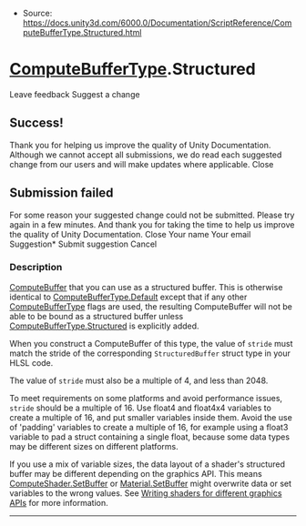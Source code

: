 * Source: https://docs.unity3d.com/6000.0/Documentation/ScriptReference/ComputeBufferType.Structured.html

#  [ComputeBufferType](https://docs.unity3d.com/6000.0/Documentation/ScriptReference/ComputeBufferType.html).Structured
Leave feedback
Suggest a change
## Success!
Thank you for helping us improve the quality of Unity Documentation. Although we cannot accept all submissions, we do read each suggested change from our users and will make updates where applicable.
Close
## Submission failed
For some reason your suggested change could not be submitted. Please <a>try again</a> in a few minutes. And thank you for taking the time to help us improve the quality of Unity Documentation.
Close
Your name Your email Suggestion* Submit suggestion
Cancel
### Description
[ComputeBuffer](https://docs.unity3d.com/6000.0/Documentation/ScriptReference/ComputeBuffer.html) that you can use as a structured buffer.
This is otherwise identical to [ComputeBufferType.Default](https://docs.unity3d.com/6000.0/Documentation/ScriptReference/ComputeBufferType.Default.html) except that if any other [ComputeBufferType](https://docs.unity3d.com/6000.0/Documentation/ScriptReference/ComputeBufferType.html) flags are used, the resulting ComputeBuffer will not be able to be bound as a structured buffer unless [ComputeBufferType.Structured](https://docs.unity3d.com/6000.0/Documentation/ScriptReference/ComputeBufferType.Structured.html) is explicitly added.  
  
When you construct a ComputeBuffer of this type, the value of `stride` must match the stride of the corresponding `StructuredBuffer` struct type in your HLSL code.  
  
The value of `stride` must also be a multiple of 4, and less than 2048.  
  
To meet requirements on some platforms and avoid performance issues, `stride` should be a multiple of 16. Use float4 and float4x4 variables to create a multiple of 16, and put smaller variables inside them. Avoid the use of 'padding' variables to create a multiple of 16, for example using a float3 variable to pad a struct containing a single float, because some data types may be different sizes on different platforms.  
  
If you use a mix of variable sizes, the data layout of a shader's structured buffer may be different depending on the graphics API. This means [ComputeShader.SetBuffer](https://docs.unity3d.com/6000.0/Documentation/ScriptReference/ComputeShader.SetBuffer.html) or [Material.SetBuffer](https://docs.unity3d.com/6000.0/Documentation/ScriptReference/Material.SetBuffer.html) might overwrite data or set variables to the wrong values. See [Writing shaders for different graphics APIs](https://docs.unity3d.com/6000.0/Documentation/Manual/SL-PlatformDifferences.html) for more information. 
* * *
